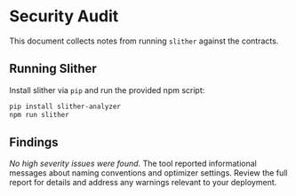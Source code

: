 # Security Audit

This document collects notes from running `slither` against the contracts.

## Running Slither

Install slither via `pip` and run the provided npm script:

```bash
pip install slither-analyzer
npm run slither
```

## Findings

_No high severity issues were found._ The tool reported informational messages
about naming conventions and optimizer settings. Review the full report for
details and address any warnings relevant to your deployment.
